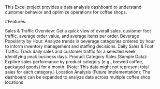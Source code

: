 This Excel project provides a data analysis dashboard to understand customer behavior and optimize operations for coffee shops.

#Features:

Sales & Traffic Overview: Get a quick view of overall sales, customer foot traffic, average order value, and average items per order.
Beverage Popularity by Hour: Analyze trends in beverage categories ordered by hour to inform inventory management and staffing decisions.
Daily Sales & Foot Traffic: Track daily sales and customer traffic for a selected week, identifying peak business days.
Product Category Sales (Sample Data): Explore sales performance by product category (e.g., brewed coffee, packaged goods) for a month. (Note: This data might not represent total sales for each category.)
Location Analysis (Future Implementation): The dashboard can be expanded to analyze data across multiple coffee shop locations

